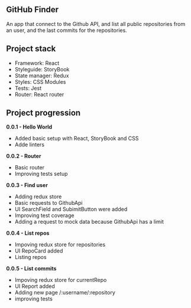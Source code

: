 ## GitHub Finder

An app that connect to the Github API, and list all public repositories from an user, and the last commits for the repositories.

## Project stack

- Framework: React
- Styleguide: StoryBook
- State manager: Redux
- Styles: CSS Modules
- Tests: Jest
- Router: React router

## Project progression

**0.0.1 - Hello World**

- Added basic setup with React, StoryBook and CSS
- Adde linters

**0.0.2 - Router**

- Basic router
- Improving tests setup

**0.0.3 - Find user**

- Adding redux store
- Basic requests to GithubApi
- UI SearchField and SubimitButton were added
- Improving test coverage
- Adding a request to mock data because GithubApi has a limit

**0.0.4 - List repos**

- Impoving redux store for repositories
- UI RepoCard added
- Listing repos

**0.0.5 - List commits**

- Impoving redux store for currentRepo
- UI Report added
- Adding new page /:username/:repository
- improving tests
